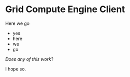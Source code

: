 Grid Compute Engine Client
==========================

Here we go

*   yes
*   here
*   we 
*   go

_Does any of this work_?

I hope so.
